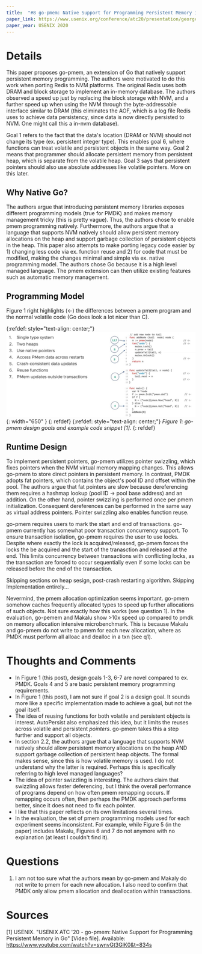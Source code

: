 ```yaml
---
title:  "#8 go-pmem: Native Support for Programming Persistent Memory in Go"
paper_link: https://www.usenix.org/conference/atc20/presentation/george
paper_year: USENIX 2020
---
```


# Details 
This paper proposes go-pmem, an extension of Go that natively support persistent memory programming.
The authors were motivated to do this work when porting Redis to NVM platforms. The original Redis uses both DRAM and block storage to implement
an in-memory database. The authors observed a speed up just by replacing the block storage with NVM, and a further speed up when using the NVM through the
byte-addressable interface similar to DRAM (this eliminates the AOF, which is a log file Redis uses to achieve data persistency, since data is now
directly persisted to NVM. One might call this a in-nvm database). 

Goal 1 refers to the fact that the data's location (DRAM or NVM) should not change its type (ex. persistent integer type). This enables goal 6,
where functions can treat volatile and persistent objects in the same way. Goal 2 means that programmer should allocate persistent memory
from persistent heap, which is separate from the volatile heap. Goal 3 says that persistent pointers should also use absolute addresses like volatile pointers. 
More on this later. 

## Why Native Go?
The authors argue that introducing persistent memory libraries exposes different programming models (true for PMDK) and makes memory management tricky
(this is pretty vague). Thus, the authors chose to enable pmem programming natively. Furthermore, the authors argue that a language that supports NVM natively
should allow persistent memory allocations on the heap and support garbage collection of persistent objects in the heap.
This paper also attempts to make porting legacy code easier by 1) changing less code via ex. function reuse and 2) for code that must be modified, making the
changes minimal and simple via ex. native programming model. The authors chose Go because it is a high level managed language. The pmem extension can then
utilize existing features such as automatic memory management. 

## Programming Model
Figure 1 right highlights (<-) the differences between a pmem program and the normal volatile code (Go does look a lot nicer than C).

{:refdef: style="text-align: center;"}
![](/assets/images/posts/go-pmem/design_goals.jpg){: width="650" } 
{: refdef}
{:refdef: style="text-align: center;"}
*Figure 1: go-pmem design goals and example code snippet [1].*
{: refdef}

## Runtime Design
To implement persistent pointers, go-pmem utilizes pointer swizzling, which fixes pointers when the NVM virtual memory mapping changes. 
This allows go-pmem to store direct pointers in persistent memory. In contrast, PMDK adopts fat pointers, which contains the object's pool
ID and offset within the pool. The authors argue that fat pointers are slow because dereferencing them requires a hashmap lookup (pool ID ->
pool base address) and an addition. On the other hand, pointer swizzling is performed once per pmem initialization. Consequent dereferences
can be performed in the same way as virtual address pointers. Pointer swizzling also enables function reuse.

go-pmem requires users to mark the start and end of transactions. go-pmem currently has somewhat poor transaction concurrency support. 
To ensure transaction isolation, go-pmem requires the user to use locks. Despite where exactly the lock is acquired/released, go-pmem forces 
the locks the be acquired and the start of the tranasction and released at the end. This limits concurrency between transactions with 
conflicting locks, as the transaction are forced to occur sequentially even if some locks can be released before the end of the transaction.

Skipping sections on heap sesign, post-crash restarting algorithm. Skipping Implementation entirely...

Nevermind, the pmem allocation optimization seems important. go-pmem somehow caches frequently allocated types to speed up further allocations of such
objects. Not sure exactly how this works (see question 1). In the evaluation, go-pemem and Makalu show >10x speed up compared to pmdk on memory allocation
intensive microbenchmark. This is because Makalu and go-pmem do not write to pmem for each new allocation, where as PMDK must perform all alloac and dealloc in a txn (see q1).

# Thoughts and Comments
- In Figure 1 (this post), design goals 1-3, 6-7 are novel compared to ex. PMDK. Goals 4 and 5 are basic persistent memory programming requirements. 
- In Figure 1 (this post), I am not sure if goal 2 is a design goal. It sounds more like a specific implementation made to achieve a goal, but not the goal itself.
- The idea of reusing functions for both volatile and persistent objects is interest. AutoPersist also emphasized this idea, but it limits the reuses
across volatile and persistent *pointers*. go-pmem takes this a step further and support all objects.
- In section 2.2, the authors argue that a language that supports NVM natively should allow persistent memory allocations on the heap AND support garbage collection of persistent
heap objects. The formal makes sense, since this is how volatile memory is used. I do not understand why the latter is required. Perhaps this is specifically referring to high level managed languages?
- The idea of pointer swizzling is interesting. The authors claim that swizzling allows faster deferencing, but I think the overall performance of programs depend on how often pmem remapping occurs.
If remapping occurs often, then perhaps the PMDK approach performs better, since it does not need to fix each pointer.
- I like that this paper reflects on its own limitations several times. 
- In the evaluation, the set of pmem programming models used for each experiment seems inconsistent. For example, while Figure 5 (in the paper) includes Makalu, Figures 6 and 7 
do not anymore with no explanation (at least I couldn't find it).

# Questions
1. I am not too sure what the authors mean by go-pmem and Makaly do not write to pmem for each new allocation. I also need to 
confirm that PMDK only allow pmem allocation and deallocation within transactions.

# Sources
[1] USENIX. "USENIX ATC '20 - go-pmem: Native Support for Programming Persistent Memory in Go" [Video file]. Available: https://www.youtube.com/watch?v=swnvGt3GlK0&t=834s



